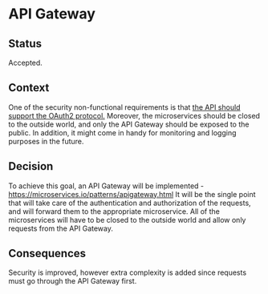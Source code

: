 # API Gateway

## Status

Accepted.

## Context

One of the security non-functional requirements is
that [the API should support the OAuth2 protocol.](../../non-functional-requirements.md#security)
Moreover, the microservices should be closed to the outside world, and only the API Gateway should
be exposed to the public. In addition, it might come in handy for monitoring and logging purposes
in the future.

## Decision

To achieve this goal, an API Gateway will be
implemented - https://microservices.io/patterns/apigateway.html
It will be the single point that will take care of the authentication and authorization of the
requests, and will forward them to the appropriate microservice. All of the microservices will
have to be closed to the outside world and allow only requests from the API Gateway.

## Consequences

Security is improved, however extra complexity is added since requests must go through the API
Gateway first.
